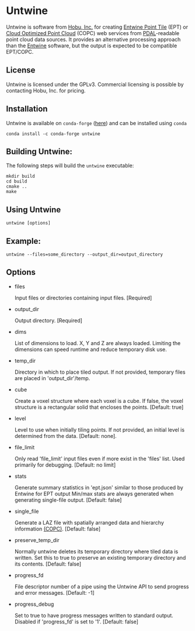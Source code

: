 # Untwine

Untwine is software from [Hobu, Inc.](https://hobu.co) for creating [Entwine Point Tile](https://entwine.io/entwine-point-tile.html)  (EPT) 
or [Cloud Optimized Point Cloud](https://copc.io/) (COPC) web services from [PDAL](https://pdal.io)-readable point cloud data sources. It
provides an alternative processing approach than the [Entwine](https://entwine.io)
software, but the output is expected to be compatible EPT/COPC.


License
-------

Untwine is licensed under the GPLv3. Commercial licensing is possible by contacting
Hobu, Inc. for pricing.

Installation
------------

Untwine is available on `conda-forge` ([here](https://anaconda.org/conda-forge/untwine)) and can be installed using `conda`

```
conda install -c conda-forge untwine
```


Building Untwine:
-----------------

The following steps will build the `untwine` executable:
```
mkdir build
cd build
cmake ..
make
```

Using Untwine
-------------

```
untwine [options]
```

Example:
--------

```
untwine --files=some_directory --output_dir=output_directory
```

Options
-------

- files

  Input files or directories containing input files. [Required]

- output_dir

  Output directory. [Required]

- dims

  List of dimensions to load. X, Y and Z are always loaded. Limiting the dimensions can
  speed runtime and reduce temporary disk use.

- temp_dir

  Directory in which to place tiled output. If not provided, temporary files are placed
  in 'output_dir'/temp.

- cube

  Create a voxel structure where each voxel is a cube. If false, the voxel structure is
  a rectangular solid that encloses the points. [Default: true]

- level

  Level to use when initially tiling points.  If not provided, an initial level is
  determined from the data. [Default: none].

- file_limit

  Only read 'file_limit' input files even if more exist in the 'files' list. Used primarily
  for debugging. [Default: no limit]

- stats

  Generate summary statistics in 'ept.json' similar to those produced by Entwine for EPT output
  Min/max stats are always generated when generating single-file output.
  [Default: false]

- single_file

  Generate a LAZ file with spatially arranged data and hierarchy information
  [(COPC)](https://github.com/copcio/copcio.github.io). [Default: false]

- preserve_temp_dir

  Normally untwine deletes its temporary directory where tiled data is written.  Set this
  to true to preserve an existing temporary directory and its contents. [Default: false]

- progress_fd

  File descriptor number of a pipe using the Untwine API to send progress and error messages.
  [Default: -1]

- progress_debug

  Set to true to have progress messages written to standard output. Disabled if 'progress_fd'
  is set to '1'. [Default: false]
